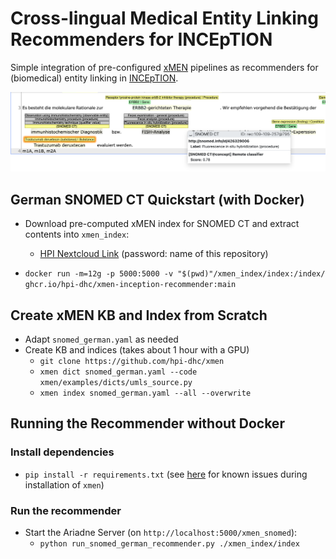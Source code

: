 # Cross-lingual Medical Entity Linking Recommenders for INCEpTION

Simple integration of pre-configured [xMEN](https://github.com/hpi-dhc/xmen) pipelines as recommenders for (biomedical) entity linking in [INCEpTION](https://github.com/inception-project/inception).

![External Recommender](assets/recommender.png)

## German SNOMED CT Quickstart (with Docker)

- Download pre-computed xMEN index for SNOMED CT and extract contents into `xmen_index`:
    - [HPI Nextcloud Link](https://nextcloud.hpi.de/s/LQM7s5oWGnoHRJ6) (password: name of this repository)

- `docker run -m=12g -p 5000:5000 -v "$(pwd)"/xmen_index/index:/index/ ghcr.io/hpi-dhc/xmen-inception-recommender:main`

## Create xMEN KB and Index from Scratch

- Adapt `snomed_german.yaml` as needed
- Create KB and indices (takes about 1 hour with a GPU)
    - `git clone https://github.com/hpi-dhc/xmen`
    - `xmen dict snomed_german.yaml --code xmen/examples/dicts/umls_source.py`
    - `xmen index snomed_german.yaml --all --overwrite`

## Running the Recommender without Docker

### Install dependencies

- `pip install -r requirements.txt` (see [here](https://github.com/hpi-dhc/xmen/issues/37) for known issues during installation of `xmen`)

### Run the recommender

- Start the Ariadne Server (on `http://localhost:5000/xmen_snomed`):
    - `python run_snomed_german_recommender.py ./xmen_index/index`
